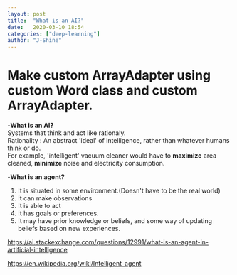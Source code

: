 ```yaml
---
layout: post
title:  "What is an AI?"
date:   2020-03-10 18:54
categories: ["deep-learning"]
author: "J-Shine"
---
```


# Make custom ArrayAdapter using custom Word class and custom ArrayAdapter.

-**What is an AI?**   
Systems that think and act like rationaly.   
Rationality : An abstract 'ideal' of intelligence, rather than whatever humans think or do.    
For example, 'intelligent' vacuum cleaner would have to **maximize** area cleaned, **minimize** noise and electricity consumption.    

-**What is an agent?**
1. It is situated in some environment.(Doesn't have to be the real world)
2. It can make observations
3. It is able to act
4. It has goals or preferences.
5. It may have prior knowledge or beliefs, and some way of updating beliefs based on new experiences.


https://ai.stackexchange.com/questions/12991/what-is-an-agent-in-artificial-intelligence

https://en.wikipedia.org/wiki/Intelligent_agent
